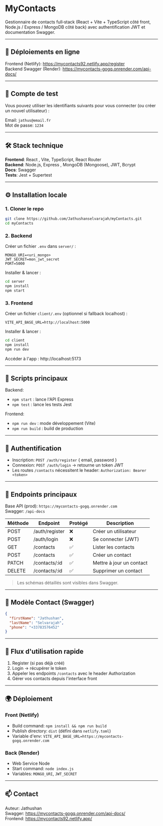# MyContacts

Gestionnaire de contacts full‑stack (React + Vite + TypeScript côté front, Node.js / Express / MongoDB côté back) avec authentification JWT et documentation Swagger.

---
## 🚀 Déploiements en ligne
Frontend (Netlify): https://mycontacts92.netlify.app/register  
Backend Swagger (Render): https://mycontacts-gogq.onrender.com/api-docs/

---
## 🧪 Compte de test
Vous pouvez utiliser les identifiants suivants pour vous connecter (ou créer un nouvel utilisateur) :

Email: `jathus@email.fr`  
Mot de passe: `1234`

---
## 🛠️ Stack technique
**Frontend**: React , Vite, TypeScript, React Router  
**Backend**: Node.js, Express , MongoDB (Mongoose), JWT, Bcrypt  
**Docs**: Swagger  
**Tests**: Jest + Supertest

---
## ⚙️ Installation locale
### 1. Cloner le repo
```bash
git clone https://github.com/Jathushanselvarajah/myContacts.git
cd myContacts
```
### 2. Backend
Créer un fichier `.env` dans `server/` :
```
MONGO_URI=<uri_mongo>
JWT_SECRET=mon_jwt_secret
PORT=5000
```
Installer & lancer :
```bash
cd server
npm install
npm start
```
### 3. Frontend
Créer un fichier `client/.env` (optionnel si fallback localhost) :
```
VITE_API_BASE_URL=http://localhost:5000
```
Installer & lancer :
```bash
cd client
npm install
npm run dev
```
Accéder à l'app : http://localhost:5173

---
## 📘 Scripts principaux
Backend:
- `npm start` : lance l'API Express
- `npm test`  : lance les tests Jest

Frontend:
- `npm run dev` : mode développement (Vite)
- `npm run build` : build de production

---
## 🔐 Authentification
- Inscription: `POST /auth/register` { email, password }
- Connexion: `POST /auth/login` → retourne un token JWT
- Les routes `/contacts` nécessitent le header: `Authorization: Bearer <token>`

---
## 📑 Endpoints principaux
Base API (prod): `https://mycontacts-gogq.onrender.com`  
Swagger: `/api-docs`

| Méthode | Endpoint | Protégé | Description |
|---------|----------|---------|-------------|
| POST | /auth/register | ❌ | Créer un utilisateur |
| POST | /auth/login | ❌ | Se connecter (JWT) |
| GET | /contacts | ✅ | Lister les contacts |
| POST | /contacts | ✅ | Créer un contact |
| PATCH | /contacts/:id | ✅ | Mettre à jour un contact |
| DELETE | /contacts/:id | ✅ | Supprimer un contact |

> Les schémas détaillés sont visibles dans Swagger.

---
## 🧾 Modèle Contact (Swagger)
```json
{
  "firstName": "Jathushan",
  "lastName": "Selvarajah",
  "phone": "+33783576452"
}
```

---
## 🔄 Flux d'utilisation rapide
1. Register (si pas déjà créé)
2. Login → récupérer le token
3. Appeler les endpoints `/contacts` avec le header Authorization
4. Gérer vos contacts depuis l'interface front

---
## 🌍 Déploiement
### Front (Netlify)
- Build command: `npm install && npm run build`
- Publish directory: `dist` (défini dans `netlify.toml`)
- Variable d'env: `VITE_API_BASE_URL=https://mycontacts-gogq.onrender.com`

### Back (Render)
- Web Service Node
- Start command: `node index.js`
- Variables: `MONGO_URI`, `JWT_SECRET`

---
## 📫 Contact
Auteur: Jathushan  
Swagger: https://mycontacts-gogq.onrender.com/api-docs/  
Frontend: https://mycontacts92.netlify.app/
